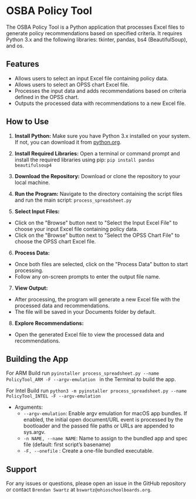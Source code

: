 # OSBA Policy Tool

The OSBA Policy Tool is a Python application that processes Excel files to generate policy recommendations based on specified criteria. It requires Python 3.x and the following libraries: tkinter, pandas, bs4 (BeautifulSoup), and os.

## Features

- Allows users to select an input Excel file containing policy data.
- Allows users to select an OPSS chart Excel file.
- Processes the input data and adds recommendations based on criteria defined in the OPSS chart.
- Outputs the processed data with recommendations to a new Excel file.

## How to Use

1. **Install Python:** Make sure you have Python 3.x installed on your system. If not, you can download it from [python.org](https://www.python.org/downloads/).

2. **Install Required Libraries:** Open a terminal or command prompt and install the required libraries using pip: `pip install pandas beautifulsoup4`

3. **Download the Repository:** Download or clone the repository to your local machine.

4. **Run the Program:** Navigate to the directory containing the script files and run the main script: `process_spreadsheet.py`

5. **Select Input Files:**
- Click on the "Browse" button next to "Select the Input Excel File" to choose your input Excel file containing policy data.
- Click on the "Browse" button next to "Select the OPSS Chart File" to choose the OPSS chart Excel file.

6. **Process Data:**
- Once both files are selected, click on the "Process Data" button to start processing.
- Follow any on-screen prompts to enter the output file name.

7. **View Output:**
- After processing, the program will generate a new Excel file with the processed data and recommendations.
- The file will be saved in your Documents folder by default.

8. **Explore Recommendations:**
- Open the generated Excel file to view the processed data and recommendations.

## Building the App
For ARM Build run `pyinstaller process_spreadsheet.py --name PolicyTool_ARM -F --argv-emulation ` in the Terminal to build the app.

For Intel Build run `python3 -m pyinstaller process_spreadsheet.py --name PolicyTool_INTEL -F --argv-emulation`
* Arguments:
  * `--argv-emulation`: Enable argv emulation for macOS app bundles. If enabled, the initial open document/URL event is processed by the bootloader and the passed file paths or URLs are appended to sys.argv.
  * `-n NAME, --name NAME`: Name to assign to the bundled app and spec file (default: first script’s basename)
  * `-F, --onefile` : Create a one-file bundled executable.

## Support

For any issues or questions, please open an issue in the GitHub repository or contact `Brendan Swartz` at `bswartz@ohioschoolboards.org`.
